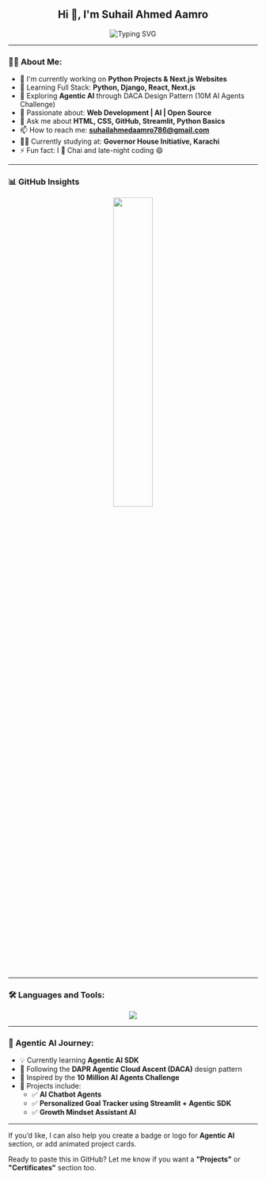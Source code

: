 <h2 align="center">Hi 👋, I'm Suhail Ahmed Aamro</h2>

<p align="center">
  <img src="https://readme-typing-svg.herokuapp.com?font=Fira+Code&size=22&pause=1000&center=true&width=435&lines=💻+Web+Developer+%7C+Python+Learner;🚀+Learning+Next.js+%7C+Django;🤖+Exploring+Agentic+AI+%7C+DACA+Project;🌍+From+Dadu+to+Karachi" alt="Typing SVG" />
</p>

---

### 👨‍💻 About Me:

- 🔭 I'm currently working on **Python Projects & Next.js Websites**
- 🌱 Learning Full Stack: **Python, Django, React, Next.js**
- 🤖 Exploring **Agentic AI** through DACA Design Pattern (10M AI Agents Challenge)
- 🧠 Passionate about: **Web Development | AI | Open Source**
- 💬 Ask me about **HTML, CSS, GitHub, Streamlit, Python Basics**
- 📫 How to reach me: **suhailahmedaamro786@gmail.com**
- 🧑‍🎓 Currently studying at: **Governor House Initiative, Karachi**
- ⚡ Fun fact: I 💙 Chai and late-night coding 😄

---



### 📊 GitHub Insights



<p align="center">
  <img src="https://github-readme-stats.vercel.app/api/top-langs/?username=suhailahmedaamro&layout=compact&theme=tokyonight&hide_border=true" width="40%" />
</p>


---

### 🛠️ Languages and Tools:

<p align="center">
  <img src="https://skillicons.dev/icons?i=html,css,js,react,nextjs,tailwind,python,django,github,vscode" />
</p>

---

### 🤖 Agentic AI Journey:

- 💡 Currently learning **Agentic AI SDK**
- 🧠 Following the **DAPR Agentic Cloud Ascent (DACA)** design pattern
- 🚀 Inspired by the **10 Million AI Agents Challenge**
- 📂 Projects include:  
  - ✅ **AI Chatbot Agents**  
  - ✅ **Personalized Goal Tracker using Streamlit + Agentic SDK**  
  - ✅ **Growth Mindset Assistant AI**

---

If you’d like, I can also help you create a badge or logo for **Agentic AI** section, or add animated project cards.

Ready to paste this in GitHub? Let me know if you want a **"Projects"** or **"Certificates"** section too.
